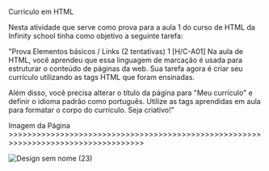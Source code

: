 Curriculo em HTML

Nesta atividade que serve como prova para a aula 1
do curso de HTML da Infinity school tinha como objetivo a seguinte tarefa:


"Prova Elementos básicos / Links (2 tentativas)
1
[H/C-A01] Na aula de HTML, você aprendeu que essa linguagem de marcação é usada para estruturar
o conteúdo de páginas da web. Sua tarefa agora é criar seu currículo utilizando as tags HTML que foram ensinadas.



Além disso, você precisa alterar o título da página para "Meu currículo" e definir o idioma padrão como português.
Utilize as tags aprendidas em aula para formatar o corpo do currículo. Seja criativo!"


Imagem da Página >>>>>>>>>>>>>>>>>>>>>>>>>>>>>>>>>>>>>>>>>>>>>>>>>>>>>>>>>>>>>>>>>>>>>>>>>>>>>>>>>>>

![Design sem nome (23)](https://github.com/user-attachments/assets/d54ec5f8-340d-4c01-9e0b-1292d8fc325d)






